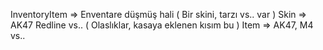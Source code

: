 InventoryItem => Enventare düşmüş hali ( Bir skini, tarzı vs.. var )
Skin => AK47 Redline vs.. ( Olaslıklar, kasaya eklenen kısım bu )
Item => AK47, M4 vs..